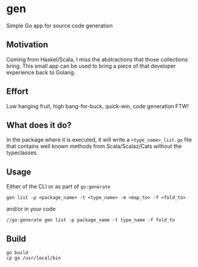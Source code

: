# gen
Simple Go app for source code generation

## Motivation
Coming from Haskel/Scala, I miss the abstractions that those collections bring. This small app can be used
to bring a piece of that developer experience back to Golang.

## Effort
Low hanging fruit, high bang-for-buck, quick-win, code generation FTW!

## What does it do?
In the package where it is executed, it will write a `<type_name>_list.go` file that contains well known methods from Scala/Scalaz/Cats without the typeclasses.

## Usage

Either of the CLI or as part of `go:generate`

```
gen list -p <package_name> -t <type_name> -m <map_to> -f <fold_to>
```

and/or in your code

```
//go:generate gen list -p package_name -t type_name -f fold_to
```

## Build

```
go build
cp go /usr/local/bin
```
